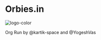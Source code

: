 # Orbies.in

![logo-color](https://github.com/user-attachments/assets/35c4a62b-c9a8-4ab1-9146-4e248dc072da)

Org Run by @kartik-space and @YogeshVas
